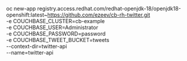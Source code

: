 oc new-app registry.access.redhat.com/redhat-openjdk-18/openjdk18-openshift:latest~https://github.com/ezeev/cb-rh-twitter.git \
       -e COUCHBASE_CLUSTER=cb-example \
       -e COUCHBASE_USER=Administrator \
       -e COUCHBASE_PASSWORD=password \
       -e COUCHBASE_TWEET_BUCKET=tweets \
       --context-dir=twitter-api \
       --name=twitter-api